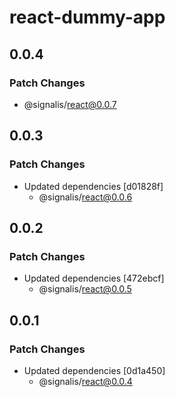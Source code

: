 # react-dummy-app

## 0.0.4

### Patch Changes

- @signalis/react@0.0.7

## 0.0.3

### Patch Changes

- Updated dependencies [d01828f]
  - @signalis/react@0.0.6

## 0.0.2

### Patch Changes

- Updated dependencies [472ebcf]
  - @signalis/react@0.0.5

## 0.0.1

### Patch Changes

- Updated dependencies [0d1a450]
  - @signalis/react@0.0.4
